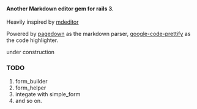 #### Another Markdown editor gem for rails 3. 

Heavily inspired by [mdeditor](http://ghosertblog.github.io/mdeditor/)

Powered by [pagedown](https://code.google.com/p/pagedown/) as the markdown parser, [google-code-prettify](https://code.google.com/p/google-code-prettify/) as the code highlighter.

under construction

### TODO
 1. form_builder
 2. form_helper
 3. integate with simple_form
 4. and so on.
